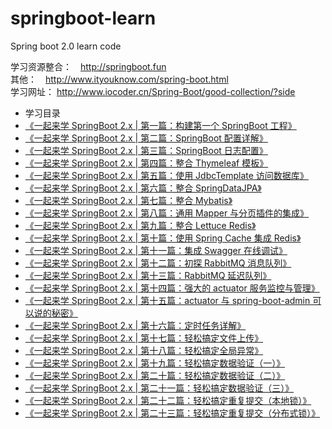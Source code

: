 # springboot-learn
Spring boot 2.0 learn code

学习资源整合：　http://springboot.fun <br>
其他：　http://www.ityouknow.com/spring-boot.html <br>
学习网址： http://www.iocoder.cn/Spring-Boot/good-collection/?side <br>

<ul>
<li>学习目录</li>
<li><a href="http://www.iocoder.cn/Spring-Boot/battcn/v2-introducing/">《一起来学 SpringBoot 2.x | 第一篇：构建第一个 SpringBoot 工程》</a></li>
<li><a href="http://www.iocoder.cn/Spring-Boot/battcn/v2-config-properties/">《一起来学 SpringBoot 2.x | 第二篇：SpringBoot 配置详解》</a></li>
<li><a href="http://www.iocoder.cn/Spring-Boot/battcn/v2-config-logs/">《一起来学 SpringBoot 2.x | 第三篇：SpringBoot 日志配置》</a></li>
<li><a href="http://www.iocoder.cn/Spring-Boot/battcn/v2-web-thymeleaf/">《一起来学 SpringBoot 2.x | 第四篇：整合 Thymeleaf 模板》</a></li>
<li><a href="http://www.iocoder.cn/Spring-Boot/battcn/v2-orm-jdbc/">《一起来学 SpringBoot 2.x | 第五篇：使用 JdbcTemplate 访问数据库》</a></li>
<li><a href="http://www.iocoder.cn/Spring-Boot/battcn/v2-orm-jpa/">《一起来学 SpringBoot 2.x | 第六篇：整合 SpringDataJPA》</a></li>
<li><a href="http://www.iocoder.cn/Spring-Boot/battcn/v2-orm-mybatis/">《一起来学 SpringBoot 2.x | 第七篇：整合 Mybatis》</a></li>
<li><a href="http://www.iocoder.cn/Spring-Boot/battcn/v2-orm-mybatis-plugin/">《一起来学 SpringBoot 2.x | 第八篇：通用 Mapper 与分页插件的集成》</a></li>
<li><a href="http://www.iocoder.cn/Spring-Boot/battcn/v2-nosql-redis/">《一起来学 SpringBoot 2.x | 第九篇：整合 Lettuce Redis》</a></li>
<li><a href="http://www.iocoder.cn/Spring-Boot/battcn/v2-cache-redis/">《一起来学 SpringBoot 2.x | 第十篇：使用 Spring Cache 集成 Redis》</a></li>
<li><a href="http://www.iocoder.cn/Spring-Boot/battcn/v2-config-swagger/">《一起来学 SpringBoot 2.x | 第十一篇：集成 Swagger 在线调试》</a></li>
<li><a href="http://www.iocoder.cn/Spring-Boot/battcn/v2-queue-rabbitmq/">《一起来学 SpringBoot 2.x | 第十二篇：初探 RabbitMQ 消息队列》</a></li>
<li><a href="http://www.iocoder.cn/Spring-Boot/battcn/v2-queue-rabbitmq-delay/">《一起来学 SpringBoot 2.x | 第十三篇：RabbitMQ 延迟队列》</a></li>
<li><a href="http://www.iocoder.cn/Spring-Boot/battcn/v2-actuator-introduce/">《一起来学 SpringBoot 2.x | 第十四篇：强大的 actuator 服务监控与管理》</a></li>
<li><a href="http://www.iocoder.cn/Spring-Boot/battcn/v2-actuator-monitor/">《一起来学 SpringBoot 2.x | 第十五篇：actuator 与 spring-boot-admin 可以说的秘密》</a></li>
<li><a href="http://www.iocoder.cn/Spring-Boot/battcn/v2-other-scheduling/">《一起来学 SpringBoot 2.x | 第十六篇：定时任务详解》</a></li>
<li><a href="http://www.iocoder.cn/Spring-Boot/battcn/v2-other-upload/">《一起来学 SpringBoot 2.x | 第十七篇：轻松搞定文件上传》</a></li>
<li><a href="http://www.iocoder.cn/Spring-Boot/battcn/v2-other-exception/">《一起来学 SpringBoot 2.x | 第十八篇：轻松搞定全局异常》</a></li>
<li><a href="http://www.iocoder.cn/Spring-Boot/battcn/v2-other-validate1/">《一起来学 SpringBoot 2.x | 第十九篇：轻松搞定数据验证（一）》</a></li>
<li><a href="http://www.iocoder.cn/Spring-Boot/battcn/v2-other-validate2/">《一起来学 SpringBoot 2.x | 第二十篇：轻松搞定数据验证（二）》</a></li>
<li><a href="http://www.iocoder.cn/Spring-Boot/battcn/v2-other-validate3/">《一起来学 SpringBoot 2.x | 第二十一篇：轻松搞定数据验证（三）》</a></li>
<li><a href="http://www.iocoder.cn/Spring-Boot/battcn/v2-cache-locallock/">《一起来学 SpringBoot 2.x | 第二十二篇：轻松搞定重复提交（本地锁）》</a></li>
<li><a href="http://www.iocoder.cn/Spring-Boot/battcn/v2-cache-redislock/">《一起来学 SpringBoot 2.x | 第二十三篇：轻松搞定重复提交（分布式锁）》</a></li>
</ul>

